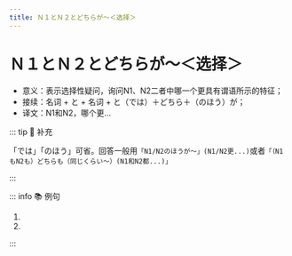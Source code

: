 ```yaml
---
title: Ｎ１とＮ２とどちらが～＜选择＞
---
```


# Ｎ１とＮ２とどちらが～＜选择＞

* 意义：表示选择性疑问，询问N1、N2二者中哪一个更具有谓语所示的特征；
* 接续：名词 + と + 名词 + と（では）＋どちら＋（のほう）が；
* 译文：N1和N2，哪个更...

::: tip :bookmark: 补充

「では」「のほう」可省。回答一般用`「N1/N2のほうが～」(N1/N2更...)`或者`「（N1もN2も）どちらも（同じくらい～）(N1和N2都...)」`

:::

::: info :books: 例句

1. <grammer-content id='1-11-7-0' sentence="[京劇/きょうげき]**と**[宝塚/たからづか]**とではどちらのほうが**[好/す]きですか。" trans="京剧跟歌剧你更喜欢哪个？" />
2. <grammer-content id='1-11-7-1' sentence="A: [李/り]さん**と**[張/ちょう]さん**と、どちらが**[英語/えいご]が[上手/じょうず]ですか。" trans="A: 小李和小张，谁的英语更好？" />
   <grammer-content id='1-11-7-2' sentence="B: [李/り]さん**のほうが**[上手/じょうず]です。" trans="B: 小李更好一些。" />

:::
